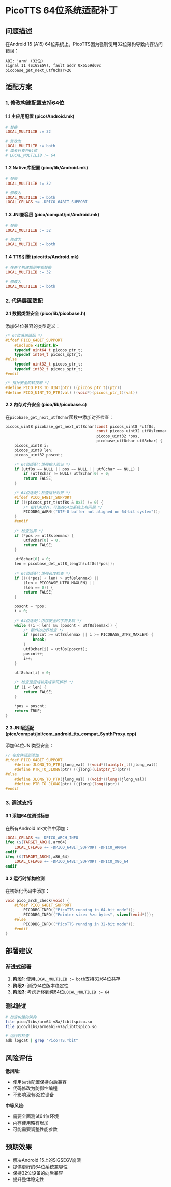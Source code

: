 # PicoTTS 64位系统适配补丁

## 问题描述
在Android 15 (A15) 64位系统上，PicoTTS因为强制使用32位架构导致内存访问错误：
```
ABI: 'arm' (32位)
signal 11 (SIGSEGV), fault addr 0x6559d69c
picobase_get_next_utf8char+26
```

## 适配方案

### 1. 修改构建配置支持64位

#### 1.1 主应用配置 (pico/Android.mk)
```makefile
# 替换
LOCAL_MULTILIB := 32

# 修改为
LOCAL_MULTILIB := both
# 或者只支持64位
# LOCAL_MULTILIB := 64
```

#### 1.2 Native库配置 (pico/lib/Android.mk)
```makefile
# 替换
LOCAL_MULTILIB := 32

# 修改为  
LOCAL_MULTILIB := both
LOCAL_CFLAGS += -DPICO_64BIT_SUPPORT
```

#### 1.3 JNI兼容层 (pico/compat/jni/Android.mk)
```makefile
# 替换
LOCAL_MULTILIB := 32

# 修改为
LOCAL_MULTILIB := both
```

#### 1.4 TTS引擎 (pico/tts/Android.mk)
```makefile
# 在两个构建规则中都替换
LOCAL_MULTILIB := 32

# 修改为
LOCAL_MULTILIB := both
```

### 2. 代码层面适配

#### 2.1 数据类型安全 (pico/lib/picobase.h)
添加64位兼容的类型定义：
```c
/* 64位系统适配 */
#ifdef PICO_64BIT_SUPPORT
    #include <stdint.h>
    typedef uint64_t picoos_ptr_t;
    typedef int64_t picoos_sptr_t;
#else
    typedef uint32_t picoos_ptr_t;
    typedef int32_t picoos_sptr_t;
#endif

/* 指针安全的转换宏 */
#define PICO_PTR_TO_UINT(ptr) ((picoos_ptr_t)(ptr))
#define PICO_UINT_TO_PTR(val) ((void*)(picoos_ptr_t)(val))
```

#### 2.2 内存对齐安全 (pico/lib/picobase.c)
在`picobase_get_next_utf8char`函数中添加对齐检查：
```c
picoos_uint8 picobase_get_next_utf8char(const picoos_uint8 *utf8s,
                                        const picoos_uint32 utf8slenmax,
                                        picoos_uint32 *pos,
                                        picobase_utf8char utf8char) {
    picoos_uint8 i;
    picoos_uint8 len;
    picoos_uint32 poscnt;

    /* 64位适配：增强输入验证 */
    if (utf8s == NULL || pos == NULL || utf8char == NULL) {
        if (utf8char != NULL) utf8char[0] = 0;
        return FALSE;
    }
    
    /* 64位适配：检查指针对齐 */
    #ifdef PICO_64BIT_SUPPORT
    if (((picoos_ptr_t)utf8s & 0x3) != 0) {
        /* 指针未对齐，可能在64位系统上有问题 */
        PICODBG_WARN(("UTF-8 buffer not aligned on 64-bit system"));
    }
    #endif
    
    /* 检查边界 */
    if (*pos >= utf8slenmax) {
        utf8char[0] = 0;
        return FALSE;
    }

    utf8char[0] = 0;
    len = picobase_det_utf8_length(utf8s[*pos]);
    
    /* 64位适配：增强长度检查 */
    if ((((*pos) + len) > utf8slenmax) ||
        (len > PICOBASE_UTF8_MAXLEN) ||
        (len == 0)) {
        return FALSE;
    }

    poscnt = *pos;
    i = 0;
    
    /* 64位适配：内存安全的字符复制 */
    while ((i < len) && (poscnt < utf8slenmax)) {
        /* 额外的边界检查 */
        if (poscnt >= utf8slenmax || i >= PICOBASE_UTF8_MAXLEN) {
            break;
        }
        utf8char[i] = utf8s[poscnt];
        poscnt++;
        i++;
    }
    
    utf8char[i] = 0;
    
    /* 检查是否成功完成字符解析 */
    if (i < len) {
        return FALSE;
    }
    
    *pos = poscnt;
    return TRUE;
}
```

#### 2.3 JNI层适配 (pico/compat/jni/com_android_tts_compat_SynthProxy.cpp)
添加64位JNI类型安全：
```cpp
// 在文件顶部添加
#ifdef PICO_64BIT_SUPPORT
    #define JLONG_TO_PTR(jlong_val) ((void*)(uintptr_t)(jlong_val))
    #define PTR_TO_JLONG(ptr) ((jlong)(uintptr_t)(ptr))
#else
    #define JLONG_TO_PTR(jlong_val) ((void*)(long)(jlong_val))
    #define PTR_TO_JLONG(ptr) ((jlong)(long)(ptr))
#endif
```

### 3. 调试支持

#### 3.1 添加64位调试标志
在所有Android.mk文件中添加：
```makefile
LOCAL_CFLAGS += -DPICO_ARCH_INFO
ifeq ($(TARGET_ARCH),arm64)
    LOCAL_CFLAGS += -DPICO_64BIT_SUPPORT -DPICO_ARM64
endif
ifeq ($(TARGET_ARCH),x86_64)
    LOCAL_CFLAGS += -DPICO_64BIT_SUPPORT -DPICO_X86_64
endif
```

#### 3.2 运行时架构检测
在初始化代码中添加：
```c
void pico_arch_check(void) {
    #ifdef PICO_64BIT_SUPPORT
        PICODBG_INFO(("PicoTTS running in 64-bit mode"));
        PICODBG_INFO(("Pointer size: %zu bytes", sizeof(void*)));
    #else
        PICODBG_INFO(("PicoTTS running in 32-bit mode"));
    #endif
}
```

## 部署建议

### 渐进式部署
1. **阶段1**: 使用`LOCAL_MULTILIB := both`支持32/64位共存
2. **阶段2**: 测试64位版本稳定性
3. **阶段3**: 考虑迁移到纯64位`LOCAL_MULTILIB := 64`

### 测试验证
```bash
# 检查构建的架构
file pico/libs/arm64-v8a/libttspico.so
file pico/libs/armeabi-v7a/libttspico.so

# 运行时检查
adb logcat | grep "PicoTTS.*bit"
```

## 风险评估

**低风险**:
- 使用`both`配置保持向后兼容
- 代码修改为防御性编程
- 不影响现有32位设备

**中等风险**:
- 需要全面测试64位环境
- 内存使用略有增加
- 可能需要调整性能参数

## 预期效果

- 解决Android 15上的SIGSEGV崩溃
- 提供更好的64位系统兼容性
- 保持32位设备的向后兼容
- 提升整体稳定性